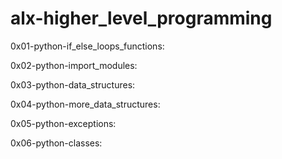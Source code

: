 # alx-higher_level_programming

0x01-python-if_else_loops_functions:

0x02-python-import_modules:

0x03-python-data_structures:

0x04-python-more_data_structures:

0x05-python-exceptions:

0x06-python-classes:
